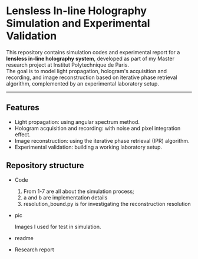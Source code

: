 # Lensless In-line Holography Simulation and Experimental Validation

This repository contains simulation codes and experimental report for a **lensless in-line holography system**, developed as part of my Master research project at Institut Polytechnique de Paris.  
The goal is to model light propagation, hologram's acquisition and recording, and image reconstruction based on iterative phase retrieval algorithm, complemented by an experimental laboratory setup.

---

## Features

- Light propagation: using angular spectrum method.
- Hologram acquisition and recording: with noise and pixel integration effect.
- Image reconstruction: using the iterative phase retrieval (IPR) algorithm.
- Experimental validation: building a working laboratory setup.

## Repository structure
- Code
    1. From 1-7 are all about the simulation process;
    2. a and b are implementation details
    3. resolution_bound.py is for investigating the reconstruction resolution
- pic 

    Images I used for test in simulation.
- readme
- Research report